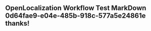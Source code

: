 <properties
ms.topic="hero-topic"
ms.test1="hero-topic"
ms.test2="test"/>


## OpenLocalization Workflow Test MarkDown 0d64fae9-e04e-485b-918c-577a5e24861e thanks!



<!--HONumber=Aug16_HO1-->


